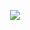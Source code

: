 <p align="center">
  <a href="https://github.com/git-huunhan/">
    <img src="https://lh3.googleusercontent.com/VNRkLnI95WVG8pde5sj4sWKMFBovfU2byvw3LrhvYoSjbwOrbkJCW85nVgMjbmBLjVTDPodhztmlsMVG56Jdv9w3wfBFohEjm2rkiDdJQIPsnOiEuk7SflQIilcQOeuTG3BLeQj5n_YuBvAFtghnGiAEqb5PyvdftJ3cxdUNzB_PgXHII9Jy-g0o7WiXpnGFX_xNLuNG-dmk0WLYqOZey0SsdmtOUEF335cOV2VJ9000I_7Y7kYc0z4ec2j5LaSKbMn6JFOMWLYn2Q8k3r2mg70H3jod5oDwMroC1mPWoGE_nx_WoKZIB3jhDpHsp1nHLAmocynJ5LpBw3IEv9Q47cj9jwOabBIpTcQj3jgDwIwyNi8owXWp53B6ltyln2WB7F662JCvEtjq_zveu74rgZomjJsRsyhK660zEQgjBbDVzi6lidHX_O7MxOsPgqjsQ8JRKyYXyyKdeedafNpleo8UjRaQ00mpi2nXkU3e8juxJhYe58pfzGNzyJJLefeR9ARzfJ8n4QjvoR-0DJAKqguctn68j2cyS9SFrNwHmIVYZ-t4ARJiQnqQcfCcgpvfaTkowNMB8tuE8W1fR7sdlAnzU2ONHYzJ5mrqa07ZVZkvSAPTtJHujyyFrfkmgG1EzAtN5MLtqDKDaYLNy1jRz7EnjcGVDBjlqol58Px3FNAbVKU2X9UR2AWeLnvr=w1052-h252-no?authuser=0" />
  </a>
</p>

<!--
**git-huunhan/git-huunhan** is a ✨ _special_ ✨ repository because its `README.md` (this file) appears on your GitHub profile.

Here are some ideas to get you started:

- 🔭 I’m currently working on ...
- 🌱 I’m currently learning ...
- 👯 I’m looking to collaborate on ...
- 🤔 I’m looking for help with ...
- 💬 Ask me about ...
- 📫 How to reach me: ...
- 😄 Pronouns: ...
- ⚡ Fun fact: ...
-->
